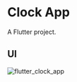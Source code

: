 # Clock App

A Flutter project.

## UI

![flutter_clock_app](https://user-images.githubusercontent.com/89266411/212098860-9c300a3d-e1d4-4731-bfb0-c73c5c97a378.png)
